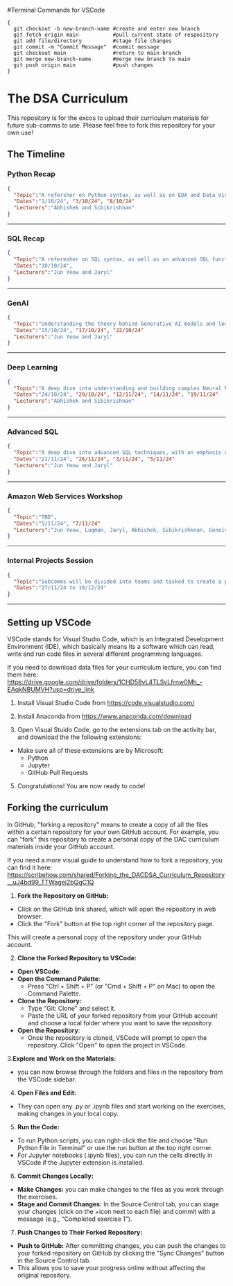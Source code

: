 #Terminal Commands for VSCode
```
{
  git checkout -b new-branch-name #create and enter new branch
  git fetch origin main           #pull current state of respository
  git add file/directory          #stage file changes
  git commit -m "Commit Message"  #commit message
  git checkout main               #return to main branch
  git merge new-branch-name       #merge new branch to main
  git push origin main            #push changes
}
```
# The DSA Curriculum
This repository is for the excos to upload their curriculum materials for future sub-comms to use. Please feel free to fork this repository for your own use!

## The Timeline

### Python Recap
```json
{
  "Topic":"A refersher on Python syntax, as well as on EDA and Data Visualisation techniques using Python.",
  "Dates":"1/10/24", "3/10/24", "8/10/24"
  "Lecturers":"Abhishek and Sibikrishnan"
}
```
---
### SQL Recap
```json
{
  "Topic":"A referesher on SQL syntax, as well as on advanced SQL functions",
  "Dates":"10/10/24",
  "Lecturers":"Jun Yeow and Jaryl"
}
```
---
### GenAI 
```json
{
  "Topic":"Understanding the theory behind Generative AI models and learning to code with them practically",
  "Dates":"15/10/24", "17/10/24", "22/10/24"
  "Lecturers":"Jun Yeow and Jaryl"
}
```
---
### Deep Learning
```json
{
  "Topic":"A deep dive into understanding and building complex Neural Networks to solve a variety of problems and use cases, with a brief look into other ML algorithms",
  "Dates":"24/10/24", "29/10/24", "12/11/24", "14/11/24", "19/11/24"
  "Lecturers":"Abhishek and Sibikrishnan"
}
```
---
### Advanced SQL
```json
{
  "Topic":"A deep dive into advanced SQL techniques, with an emphasis on query optimisation techniques for a plethora of case studies",
  "Dates":"21/11/24", "26/11/24", "3/11/24", "5/11/24"
  "Lecturers":"Jun Yeow and Jaryl"
}
```
---
### Amazon Web Services Workshop
```json
{
  "Topic":"TBD",
  "Dates":"5/11/24", "7/11/24"
  "Lecturers":"Jun Yeow, Luqman, Jaryl, Abhishek, Sibikrishknan, Geneiveve, Kaavya, and Cheryl"
}
```
---
### Internal Projects Session
```json
{
  "Topic":"Subcomms will be divided into teams and tasked to create a project which solves a certain problem or fulfills a certain requirment within the deadline. The entire group will then be asked to present their submission to the rest of the club.",
  "Dates":"27/11/24 to 18/12/24"
}
```
---

## Setting up VSCode
VSCode stands for Visual Studio Code, which is an Integrated Development Environment (IDE), which basically means its a software which can read, write and run code files in several different programming languages.

If you need to download data files for your curriculum lecture, you can find them here: https://drive.google.com/drive/folders/1CHD58vL4TLSvLfrnw0Mh_-EAqkNBUMVH?usp=drive_link

1. Install Visual Studio Code from https://code.visualstudio.com/

2. Install Anaconda from https://www.anaconda.com/download

3. Open Visual Stuido Code, go to the extensions tab on the activity bar, and download the the following extensions:
  * Make sure all of these extensions are by Microsoft:
    - Python
    - Jupyter
    - GitHub Pull Requests

5. Congratulations! You are now ready to code!

## Forking the curriculum
In GitHub, "forking a repository" means to create a copy of all the files within a certain repository for your own GitHub account. For example, you can "fork" this repository to create a personal copy of the DAC curriculum materials inside your GitHub account.

If you need a more visual guide to understand how to fork a repository, you can find it here: https://scribehow.com/shared/Forking_the_DACDSA_Curriculum_Repository__uJ4bd99_TTWagei2bQgC1Q

1. <b>Fork the Repository on GitHub:</b>
  * Click on the GitHub link shared, which will open the repository in web browser.
  * Click the "Fork" button at the top right corner of the repository page. 

This will create a personal copy of the repository under your GitHub account.


2. <b>Clone the Forked Repository to VSCode:</b>
  * <b>Open VSCode</b>:
  * <b>Open the Command Palette</b>:
    - Press "Ctrl + Shift + P" (or "Cmd + Shift + P" on Mac) to open the Command Palette.
  * <b>Clone the Repository:</b>
    - Type "Git: Clone" and select it.
    - Paste the URL of your forked repository from your GitHub account and choose a local folder where you want to save the repository.
  * <b>Open the Repository</b>:
    - Once the repository is cloned, VSCode will prompt to open the repository. Click "Open" to open the project in VSCode.


3.<b>Explore and Work on the Materials:</b>
  * you can now browse through the folders and files in the repository from the VSCode sidebar.


4. <b>Open Files and Edit:</b>
  * They can open any .py or .ipynb files and start working on the exercises, making changes in your local copy.


5. <b>Run the Code:</b>
  * To run Python scripts, you can right-click the file and choose “Run Python File in Terminal” or use the run button at the top right corner.
  * For Jupyter notebooks (.ipynb files), you can run the cells directly in VSCode if the Jupyter extension is installed.


6. <b>Commit Changes Locally:</b>
  * <b>Make Changes:</b> you can make changes to the files as you work through the exercises.
  * <b>Stage and Commit Changes:</b> In the Source Control tab, you can stage your changes (click on the +icon next to each file) and commit with a message (e.g., “Completed exercise 1”).


7. <b>Push Changes to Their Forked Repository:</b>
  * <b>Push to GitHub:</b> After committing changes, you can push the changes to your forked repository on GitHub by clicking the "Sync Changes" button in the Source Control tab.
  * This allows you to save your progress online without affecting the original repository.
